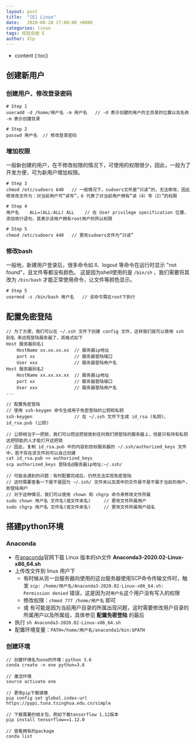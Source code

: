 ```yaml
---
layout: post
title:  "[E] Linux"
date:   2020-06-28 17:00:00 +0800
categories: linux
tags: 经验总结 E
author: Xlp
---
```

* content
{:toc}

## 创建新用户
### 创建用户、修改登录密码

```
# Step 1
useradd -d /home/用户名 -m 用户名   // -d 表示创建的用户的主目录的位置以及名称 -m 表示创建目录

# Step 2
passwd 用户名  // 修改登录密码
```





### 增加权限
一般新创建的用户，在不修改权限的情况下，可使用的权限很少，因此，一般为了开发方便，可为新用户增加权限。

```
# Step 3
chmod /etc/sudoers 640   // 一般情况下，sudoers文件是“只读”的，无法修改，因此修改改文件为：对当前用户可“读写”，6 代表了对当前用户拥有“读（4）写（2）”的权限

# Step 4
用户名    ALL=(ALL:ALL) ALL    // 在 User privilege specification 位置，添加改行语句，其表示该用户拥有root用户的所以权限

# Step 5
chmod /etc/sudoers 440   // 更改sudoers文件为“只读”

```

### 修改bash
一般地，新建用户登录后，很多命令如 ll、logout 等命令在运行时显示 "not found"，且文件等都没有颜色。
这是因为shell使用的是 `/bin/sh` ，我们需要将其改为 `/bin/bash` 才能正常使用命令，让文件等颜色显示。

```
# Step 5
usermod -s /bin/bash 用户名   // 该命令需在root下执行
```


## 配置免密登陆

```
// 为了方便，我们可以在 ~/.ssh 文件下创建 config 文件，这样我们就可以使用 ssh 别名 来远程登陆服务器了，其格式如下
Host 服务器别名1
    HostName xx.xx.xx.xx  // 服务器ip地址
    port xx               // 服务器登陆端口
    User xxx              // 服务器登陆用户名
Host 服务器别名2
    HostName xx.xx.xx.xx  // 服务器ip地址
    port xx               // 服务器登陆端口
    User xxx              // 服务器登陆用户名
...

// 配置免密登陆
// 使用 ssh-keygen 命令生成用于免密登陆的公钥和私钥
ssh-keygen                // 在 ~/.ssh 文件下生成 id_rsa (私钥)、id_rsa.pub (公钥)

// 公钥相当于一把锁，我们可以把这把锁放到任何我们想登陆的服务器上，但是只有持有私钥这把钥匙的人才能打开这把锁
// 因此，复制 id_rsa.pub 中的内容到目标服务器的 ~/.ssh/authorized_keys 文件中，若不存在该文件则可以自己创建
cat id_rsa.pub >> authorized_keys
scp authorized_keys 登陆名@服务器ip地址:~/.ssh/

// 可能会遇到的问题：有时配置完成后，仍然无法实现免密登陆
// 这时需要查看一下是不是因为 ~/.ssh/ 文件夹以及其中的文件是不是不属于当前的用户，即登陆用户
// 对于这种情况，我们可以使用 chown 和 chgrp 命令来修改文件所属
sudo chown 用户名 文件名(或文件夹名)     // 更改文件所属用户
sudo chgrp 用户名 文件名(或文件夹名)     // 更改文件所属用户组名
```


## 搭建python环境
### Anaconda
- 在[anaconda](https://www.anaconda.com/products/individual#linux)官网下载 Linux 版本的sh文件 **Anaconda3-2020.02-Linux-x86_64.sh**
- 上传改文件到 linux 用户下
  - 有时候从另一台服务器向使用的这台服务器使用SCP命令传输文件时，触发 `scp: /home/用户名/Anaconda3-2020.02-Linux-x86_64.sh: Permission denied` 错误，这是因为对`用户名`这个用户没有写入的权限
  - 修改权限：`chmod 777 /home/用户名` 即可
  - 或 有可能是因为当前用户目录的所属出现问题，这时需要修改用户目录的所属用户以及所属组，具体参见 **配置免密登陆** 的最后
- 执行 `sh Anaconda3-2020.02-Linux-x86_64.sh`
- 配置环境变量：`PATH=/home/用户名/anaconda3/bin:$PATH`

### 创建环境

```
// 创建环境名为one的环境：python 3.6
conda create -n one python=3.6

// 激活环境
source activate one

// 更改pip下载镜像
pip config set global.index-url https://pypi.tuna.tsinghua.edu.cn/simple

// 下载需要的相关包，例如下载tensorflow 1.12版本
pip install tensorflow==1.12.0

// 查看拥有的package
conda list
```






































